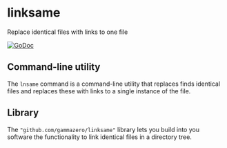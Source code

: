 # linksame
Replace identical files with links to one file

[![GoDoc](https://godoc.org/github.com/gammazero/linksame?status.png)](https://godoc.org/github.com/gammazero/linksame)

## Command-line utility

The `lnsame` command is a command-line utility that replaces finds identical files and replaces these with links to a single instance of the file.

## Library

The `"github.com/gammazero/linksame"` library lets you build into you software the functionality to link identical files in a directory tree.

